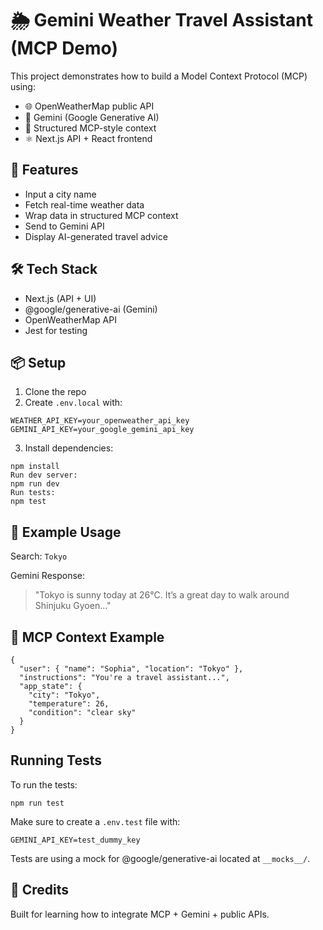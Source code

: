 # 🌦️ Gemini Weather Travel Assistant (MCP Demo)

This project demonstrates how to build a Model Context Protocol (MCP) using:

- 🌐 OpenWeatherMap public API
- 🧠 Gemini (Google Generative AI)
- 🧩 Structured MCP-style context
- ⚛️ Next.js API + React frontend

## 🚀 Features

- Input a city name
- Fetch real-time weather data
- Wrap data in structured MCP context
- Send to Gemini API
- Display AI-generated travel advice

## 🛠 Tech Stack

- Next.js (API + UI)
- @google/generative-ai (Gemini)
- OpenWeatherMap API
- Jest for testing

## 📦 Setup

1. Clone the repo
2. Create `.env.local` with:
```
WEATHER_API_KEY=your_openweather_api_key
GEMINI_API_KEY=your_google_gemini_api_key
```

3. Install dependencies:
```
npm install
Run dev server:
npm run dev
Run tests:
npm test
```

## 🧪 Example Usage

Search: `Tokyo`

Gemini Response:

> "Tokyo is sunny today at 26°C. It’s a great day to walk around Shinjuku Gyoen..."

## 🧠 MCP Context Example

```
{
  "user": { "name": "Sophia", "location": "Tokyo" },
  "instructions": "You're a travel assistant...",
  "app_state": {
    "city": "Tokyo",
    "temperature": 26,
    "condition": "clear sky"
  }
}
```

## Running Tests

To run the tests:

```
npm run test
```

Make sure to create a `.env.test` file with:
```
GEMINI_API_KEY=test_dummy_key
```

Tests are using a mock for @google/generative-ai located at `__mocks__/`.

## 📎 Credits

Built for learning how to integrate MCP + Gemini + public APIs.

